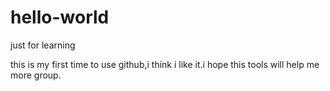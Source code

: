 # hello-world
just for learning

this is my first time to use github,i think i like it.i hope this tools will help me more group.
